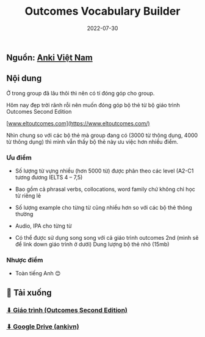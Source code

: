 ﻿---
title: "Outcomes Vocabulary Builder"
slug: Outcomes-Vocabulary-Builder
date: 2022-07-30
description: ""
category: Tiếng Anh
domain: ankivn.com
keywords:
  - ankivn
tags:
  - deck
  - english
---



<!--truncate-->

## Nguồn: [Anki Việt Nam](https://www.facebook.com/groups/ankivocabulary/posts/800385110721148/)

## Nội dung

Ở trong group đã lâu thôi thì nên có tí đóng góp cho group.

Hôm nay đẹp trời rãnh rỗi nên muốn đóng góp bộ thẻ từ bộ giáo trình Outcomes Second Edition

[www.eltoutcomes.com](https://www.eltoutcomes.com/)

Nhìn chung so với các bộ thẻ mà group đang có (3000 từ thông dụng, 4000 từ thông dụng) thì mình vẫn thấy bộ thẻ này ưu việc hơn nhiều điểm.

### Ưu điểm

- Số lượng từ vựng nhiều (hơn 5000 từ) được phân theo các level (A2-C1 tương đương IELTS 4 – 7,5)

- Bao gồm cả phrasal verbs, collocations, word family chứ không chỉ học từ riêng lẻ

- Số lượng example cho từng từ cũng nhiều hơn so với các bộ thẻ thông thường

- Audio, IPA cho từng từ

- Có thể được sử dụng song song với cả giáo trình outcomes 2nd (mình sẽ để link down giáo trình ở dưới)
Dung lượng bộ thẻ nhỏ (15mb)

### Nhược điểm

- Toàn tiếng Anh 😊

## 📗 Tải xuống

### [⬇ Giáo trình (Outcomes Second Edition)](http://frenglish.ru/outcomes.html)

### [⬇ Google Drive (ankivn)](https://drive.google.com/file/d/1H2F9BmIT_fEhZl4pEBDjQZPhEeShT4wm/view?usp=sharing)
